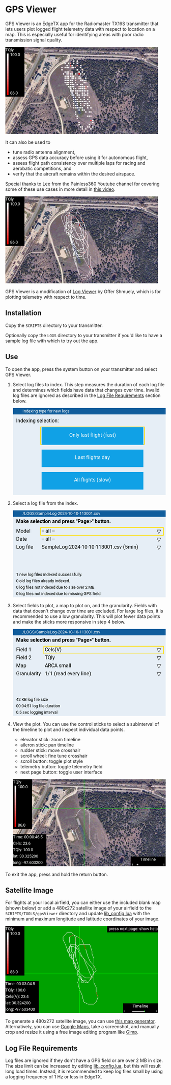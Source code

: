 # GPS Viewer

GPS Viewer is an EdgeTX app for the Radiomaster TX16S transmitter that lets users plot logged flight telemetry data with respect to location on a map.  This is especially useful for identifying areas with poor radio transmission signal quality.

![screenshot](images/screenshot_points.png)

It can also be used to
- tune radio antenna alignment,
- assess GPS data accuracy before using it for autonomous flight,
- assess flight path consistency over multiple laps for racing and aerobatic competitions, and
- verify that the aircraft remains within the desired airspace.

Special thanks to Lee from the Painless360 Youtube channel for covering some of these use cases in more detail in [this video](https://www.youtube.com/watch?v=e8nbd5bs0Eg).

![screenshot](images/screenshot_curve.png)

GPS Viewer is a modification of [Log Viewer](https://github.com/offer-shmuely/edgetx-x10-scripts/wiki/LogViewer) by Offer Shmuely, which is for plotting telemetry with respect to time.

## Installation

Copy the `SCRIPTS` directory to your transmitter.

Optionally copy the `LOGS` directory to your transmitter if you'd like to have a sample log file with which to try out the app.

## Use

To open the app, press the system button on your transmitter and select GPS Viewer.

1. Select log files to index.  This step measures the duration of each log file and determines which fields have data that changes over time.  Invalid log files are ignored as described in the [Log File Requirements](#log-file-requirements) section below.

    ![screenshot](images/step_01.png)

2. Select a log file from the index.

    ![screenshot](images/step_02.png)

3. Select fields to plot, a map to plot on, and the granularity.  Fields with data that doesn't change over time are excluded.  For large log files, it is recommended to use a low granularity.  This will plot fewer data points and make the sticks more responsive in step 4 below.

    ![screenshot](images/step_03.png)

4. View the plot.  You can use the control sticks to select a subinterval of the timeline to plot and inspect individual data points.

    - elevator stick: zoom timeline
    - aileron stick: pan timeline
    - rudder stick: move crosshair
    - scroll wheel: fine tune crosshair
    - scroll button: toggle plot style
    - telemetry button: toggle telemetry field
    - next page button: toggle user interface

    ![screenshot](images/step_04.png)

To exit the app, press and hold the return button.

## Satellite Image

For flights at your local airfield, you can either use the included blank map (shown below) or add a 480x272 satellite image of your airfield to the `SCRIPTS/TOOLS/gpsViewer` directory and update [lib_config.lua](SCRIPTS/TOOLS/gpsViewer/lib_config.lua) with the minimum and maximum longitude and latitude coordinates of your image.

![screenshot](images/blank_map.png)

To generate a 480x272 satellite image, you can use [this map generator](https://ethosmap.hobby4life.nl/).  Alternatively, you can use [Google Maps](https://www.google.com/maps), take a screenshot, and manually crop and resize it using a free image editing program like [Gimp](https://www.gimp.org/).

## Log File Requirements

Log files are ignored if they don't have a GPS field or are over 2 MB in size.  The size limit can be increased by editing [lib_config.lua](SCRIPTS/TOOLS/gpsViewer/lib_config.lua), but this will result long load times.  Instead, it is recommended to keep log files small by using a logging frequency of 1 Hz or less in EdgeTX.